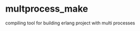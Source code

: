 multprocess_make
================

compiling tool for building erlang project with multi processes 
